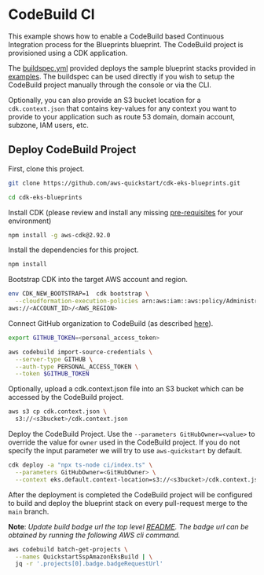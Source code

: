 # CodeBuild CI

This example shows how to enable a CodeBuild based Continuous Integration process for the Blueprints blueprint. The CodeBuild project is provisioned using a CDK application.

The [buildspec.yml](../../ci/buildspec.yml) provided deploys the sample blueprint stacks provided in [examples](../../bin/main.ts). The buildspec can be used directly if you wish to setup the CodeBuild project manually through the console or via the CLI.

Optionally, you can also provide an S3 bucket location for a `cdk.context.json` that contains key-values for any context you want to provide to your application such as route 53 domain, domain account, subzone, IAM users, etc.

## Deploy CodeBuild Project

First, clone this project.

```sh
git clone https://github.com/aws-quickstart/cdk-eks-blueprints.git

cd cdk-eks-blueprints
```

Install CDK (please review and install any missing [pre-requisites](https://docs.aws.amazon.com/cdk/latest/guide/getting_started.html) for your environment)

```sh
npm install -g aws-cdk@2.92.0
```

Install the dependencies for this project.

```sh
npm install
```

Bootstrap CDK into the target AWS account and region.

```sh
env CDK_NEW_BOOTSTRAP=1  cdk bootstrap \
  --cloudformation-execution-policies arn:aws:iam::aws:policy/AdministratorAccess \
aws://<ACCOUNT_ID>/<AWS_REGION>
```

Connect GitHub organization to CodeBuild (as described [here](https://docs.aws.amazon.com/codebuild/latest/userguide/access-tokens.html)).

```sh
export GITHUB_TOKEN=<personal_access_token>

aws codebuild import-source-credentials \
  --server-type GITHUB \
  --auth-type PERSONAL_ACCESS_TOKEN \
  --token $GITHUB_TOKEN
```

Optionally, upload a cdk.context.json file into an S3 bucket which can be accessed by the CodeBuild project.

```sh
aws s3 cp cdk.context.json \
  s3://<s3bucket>/cdk.context.json
```
Deploy the CodeBuild Project. Use the `--parameters GitHubOwner=<value>` to override the value for `owner` used in the CodeBuild project. If you do not specify the input parameter we will try to use `aws-quickstart` by default.

```sh
cdk deploy -a "npx ts-node ci/index.ts" \
  --parameters GitHubOwner=<GitHubOwner> \
  --context eks.default.context-location=s3://<s3bucket>/cdk.context.json"
```

After the deployment is completed the CodeBuild project will be configured to build and deploy the blueprint stack on every pull-request merge to the `main` branch.

**Note**: *Update build badge url the top level [README](../README.md). The badge url can be obtained by running the following AWS cli command.*

```sh
aws codebuild batch-get-projects \
  --names QuickstartSspAmazonEksBuild | \
  jq -r '.projects[0].badge.badgeRequestUrl'
```
